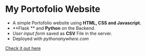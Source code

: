 # My Portofolio Website
+ A simple Portofolio website using **HTML, CSS and Javascript.**
+  **Flask ** and **Python** on the Backend.
+ *User input form* saved as **CSV** File in the server.
+ Deployed with *pythonanywhere.com*


[Check it out here](http://teamrdx.pythonanywhere.com/)
